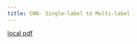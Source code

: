 ```yaml
---
title: CNN- Single-label to Multi-label
---
```


[local pdf](../../../pdfs/CNN-%20Single-label%20to%20Multi-label.pdf)